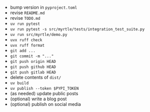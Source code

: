 - bump version in `pyproject.toml`
- revise `README.md`
- revise `TODO.md`
- `uv run pytest`
- `uv run pytest -s src/myrtle/tests/integration_test_suite.py`
- `uv run src/myrtle/demo.py`
- `uvx ruff check`
- `uvx ruff format`
- `git add ...`
- `git commit -m "..."`
- `git push origin HEAD`
- `git push github HEAD`
- `git push gitlab HEAD`
- delete contents of `dist/`
- `uv build`
- `uv publish --token $PYPI_TOKEN`
- (as needed) update public posts
- (optional) write a blog post
- (optional) publish on social media
